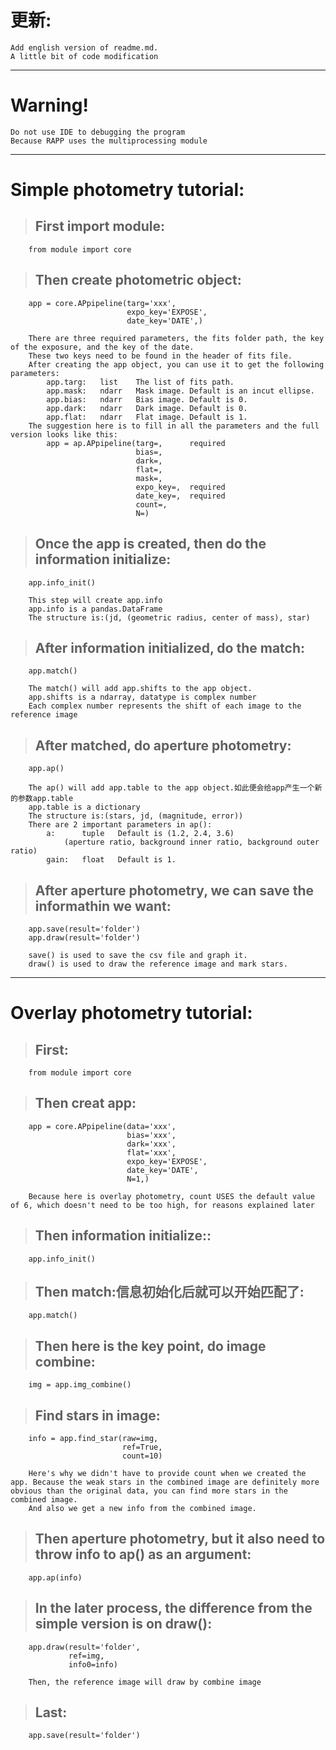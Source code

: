 更新:
================================
    Add english version of readme.md.
    A little bit of code modification
********************************
# Warning!
    Do not use IDE to debugging the program
    Because RAPP uses the multiprocessing module
********************************
# Simple photometry tutorial:
>##      First import module:

        from module import core

>##      Then create photometric object:

        app = core.APpipeline(targ='xxx',
                              expo_key='EXPOSE',
                              date_key='DATE',)

        There are three required parameters, the fits folder path, the key of the exposure, and the key of the date.
        These two keys need to be found in the header of fits file.
        After creating the app object, you can use it to get the following parameters:
            app.targ:   list    The list of fits path.
            app.mask:   ndarr   Mask image. Default is an incut ellipse.
            app.bias:   ndarr   Bias image. Default is 0.
            app.dark:   ndarr   Dark image. Default is 0.
            app.flat:   ndarr   Flat image. Default is 1.
        The suggestion here is to fill in all the parameters and the full version looks like this:
            app = ap.APpipeline(targ=,      required
                                bias=,
                                dark=,
                                flat=,
                                mask=,
                                expo_key=,  required
                                date_key=,  required
                                count=,
                                N=)

>##      Once the app is created, then do the information initialize:

        app.info_init()

        This step will create app.info
        app.info is a pandas.DataFrame
        The structure is:(jd, (geometric radius, center of mass), star)
    
>##      After information initialized, do the match:

        app.match()

        The match() will add app.shifts to the app object.
        app.shifts is a ndarray, datatype is complex number
        Each complex number represents the shift of each image to the reference image
    
>##      After matched, do aperture photometry:

        app.ap()

        The ap() will add app.table to the app object.如此便会给app产生一个新的参数app.table
        app.table is a dictionary
        The structure is:(stars, jd, (magnitude, error))
        There are 2 important parameters in ap():
            a:      tuple   Default is (1.2, 2.4, 3.6)
                (aperture ratio, background inner ratio, background outer ratio)
            gain:   float   Default is 1.

>##      After aperture photometry, we can save the informathin we want:

        app.save(result='folder')
        app.draw(result='folder')

        save() is used to save the csv file and graph it.
        draw() is used to draw the reference image and mark stars.
********************************
# Overlay photometry tutorial:
>##      First:

        from module import core

>##      Then creat app:

        app = core.APpipeline(data='xxx',
                              bias='xxx',
                              dark='xxx',
                              flat='xxx',
                              expo_key='EXPOSE',
                              date_key='DATE',
                              N=1,)

        Because here is overlay photometry, count USES the default value of 6, which doesn't need to be too high, for reasons explained later

>##      Then information initialize::

        app.info_init()
    
>##      Then match:信息初始化后就可以开始匹配了:

        app.match()
    
>##      Then here is the key point, do image combine:

        img = app.img_combine()

>##      Find stars in image:

        info = app.find_star(raw=img,
                             ref=True,
                             count=10)

        Here's why we didn't have to provide count when we created the app. Because the weak stars in the combined image are definitely more obvious than the original data, you can find more stars in the combined image.
        And also we get a new info from the combined image.

>##      Then aperture photometry, but it also need to throw info to ap() as an argument:

        app.ap(info)

>##      In the later process, the difference from the simple version is on draw():

        app.draw(result='folder',
                 ref=img,
                 info0=info)
        
        Then, the reference image will draw by combine image

>##     Last:

        app.save(result='folder')